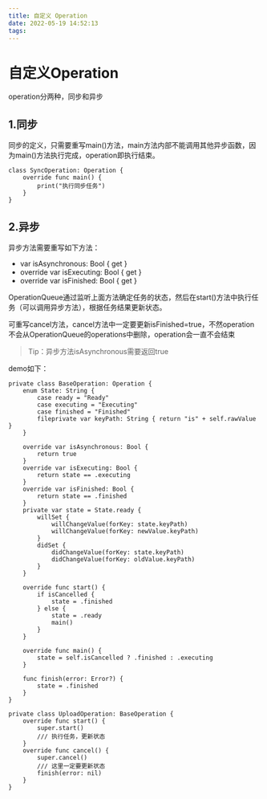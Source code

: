 ```yaml
---
title: 自定义 Operation
date: 2022-05-19 14:52:13
tags:
---
```


# 自定义Operation

operation分两种，同步和异步

## 1.同步
 同步的定义，只需要重写main()方法，main方法内部不能调用其他异步函数，因为main()方法执行完成，operation即执行结束。
 
<!-- more -->
 
```
class SyncOperation: Operation {   
    override func main() {
        print("执行同步任务")
    }
}
```

## 2.异步
异步方法需要重写如下方法：

* var isAsynchronous: Bool { get }
* override var isExecuting: Bool { get }
* override var isFinished: Bool { get }

OperationQueue通过监听上面方法确定任务的状态，然后在start()方法中执行任务（可以调用异步方法），根据任务结果更新状态。

可重写cancel方法，cancel方法中一定要更新isFinished=true，不然operation不会从OperationQueue的operations中删除，operation会一直不会结束
> Tip：异步方法isAsynchronous需要返回true

demo如下：

```
private class BaseOperation: Operation {
    enum State: String {
        case ready = "Ready"
        case executing = "Executing"
        case finished = "Finished"
        fileprivate var keyPath: String { return "is" + self.rawValue }
    }
    
    override var isAsynchronous: Bool {
        return true
    }
    override var isExecuting: Bool {
        return state == .executing
    }
    override var isFinished: Bool {
        return state == .finished
    }
    private var state = State.ready {
        willSet {
            willChangeValue(forKey: state.keyPath)
            willChangeValue(forKey: newValue.keyPath)
        }
        didSet {
            didChangeValue(forKey: state.keyPath)
            didChangeValue(forKey: oldValue.keyPath)
        }
    }
    
    override func start() {
        if isCancelled {
            state = .finished
        } else {
            state = .ready
            main()
        }
    }
    
    override func main() {
        state = self.isCancelled ? .finished : .executing
    }
    
    func finish(error: Error?) {
        state = .finished
    }
}
```

```
private class UploadOperation: BaseOperation {
    override func start() {
        super.start()
        /// 执行任务，更新状态  
    }
    override func cancel() {
        super.cancel()
        /// 这里一定要更新状态
        finish(error: nil)
    }
}
```
